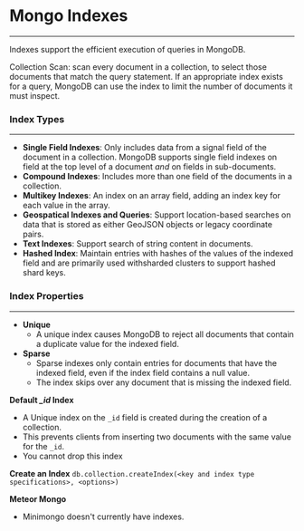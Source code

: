 # Mongo Indexes
----

Indexes support the efficient execution of queries in MongoDB. 

Collection Scan: scan every document in a collection, to select those documents that match the query statement. If an appropriate index exists for a query, MongoDB can use the index to limit the number of documents it must inspect.

### Index Types
----
* **Single Field Indexes**: Only includes data from a signal field of the document in a collection. MongoDB supports single field indexes on field at the top level of a document _and_ on fields in sub-documents.
* **Compound Indexes**: Includes more than one field of the documents in a collection.
* **Multikey Indexes**: An index on an array field, adding an index key for
each value in the array.
* **Geospatical Indexes and Queries**: Support location-based searches on data that is stored as either GeoJSON objects or legacy coordinate pairs. 
* **Text Indexes**: Support search of string content in documents.
* **Hashed Index**: Maintain entries with hashes of the values of the indexed field and are primarily used withsharded clusters to support hashed shard keys.

### Index Properties
----
* **Unique**
  * A unique index causes MongoDB to reject all documents that contain a duplicate value for the indexed field.
* **Sparse**
  * Sparse indexes only contain entries for documents that have the indexed field, even if the index field contains a null value.
  * The index skips over any document that is missing the indexed field. 

**Default *_id* Index**
  * A Unique index on the `_id` field is created during the creation of a collection.
  * This prevents clients from inserting two documents with the same value for the `_id`.
  * You cannot drop this index

**Create an Index**
`db.collection.createIndex(<key and index type specifications>, <options>)`

**Meteor Mongo**
* Minimongo doesn't currently have indexes.
